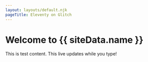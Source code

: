 ```yaml
---
layout: layouts/default.njk
pageTitle: Eleventy on Glitch
---
```


# Welcome to {{ siteData.name }}

This is test content. This live updates while you type!
